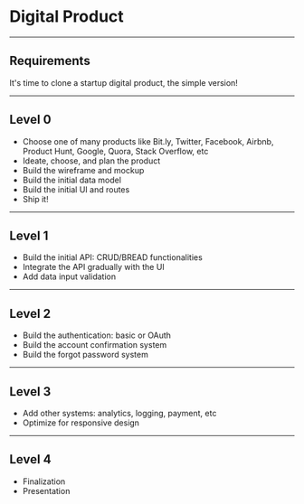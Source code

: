 # Digital Product

--------------------------------------------------------------------------------

## Requirements

It's time to clone a startup digital product, the simple version!

--------------------------------------------------------------------------------

## Level 0

- Choose one of many products like Bit.ly, Twitter, Facebook, Airbnb, Product Hunt, Google, Quora, Stack Overflow, etc
- Ideate, choose, and plan the product
- Build the wireframe and mockup
- Build the initial data model
- Build the initial UI and routes
- Ship it!

--------------------------------------------------------------------------------

## Level 1

- Build the initial API: CRUD/BREAD functionalities
- Integrate the API gradually with the UI
- Add data input validation

--------------------------------------------------------------------------------

## Level 2

- Build the authentication: basic or OAuth
- Build the account confirmation system
- Build the forgot password system

--------------------------------------------------------------------------------

## Level 3

- Add other systems: analytics, logging, payment, etc
- Optimize for responsive design

--------------------------------------------------------------------------------

## Level 4

- Finalization
- Presentation
